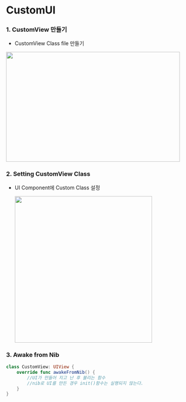 # CustomUI

### 1. CustomView 만들기

- CustomView Class file 만들기

<img src="https://simajune.github.io/img/posting/CustomUI1.png" width="475px" height="300px"/>

### 2. Setting CustomView Class

- UI Component에 Custom Class 설정

  <img src="https://simajune.github.io/img/posting/CustomUI2.png" width="375px" height="400px"/>

  

### 3. Awake from Nib

```swift
class CustomView: UIView {
	override func awakeFromNib() {
		//UI가 만들어 지고 난 후 불리는 함수
		//nib로 UI를 만든 경우 init()함수는 실행되지 않는다.
	}
}
```
